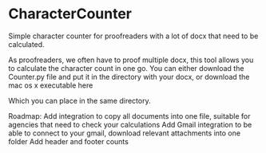 # CharacterCounter
Simple character counter for proofreaders with a lot of docx that need to be calculated.


As proofreaders, we often have to proof multiple docx, this tool allows you to calculate the character count in one go.
You can either download the Counter.py file and put it in the directory with your docx, or download the mac os x executable here

Which you can place in the same directory.

Roadmap:
Add integration to copy all documents into one file, suitable for agencies that need to check your calculations
Add Gmail integration to be able to connect to your gmail, download relevant attachments into one folder
Add header and footer counts

